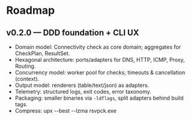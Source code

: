 # Roadmap

## v0.2.0 — DDD foundation + CLI UX
- Domain model: Connectivity check as core domain; aggregates for CheckPlan, ResultSet.
- Hexagonal architecture: ports/adapters for DNS, HTTP, ICMP, Proxy, Routing.
- Concurrency model: worker pool for checks; timeouts & cancellation (context).
- Output model: renderers (table/text/json) as adapters.
- Telemetry: structured logs, exit codes, error taxonomy.
- Packaging: smaller binaries via `-ldflags`, split adapters behind build tags.
- Compress: upx --best --lzma rsvpck.exe
